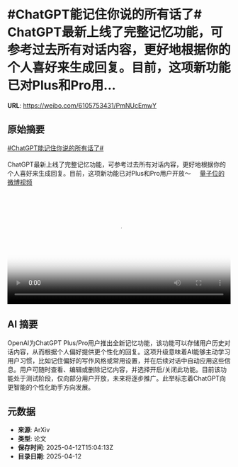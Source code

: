 # #ChatGPT能记住你说的所有话了# ChatGPT最新上线了完整记忆功能，可参考过去所有对话内容，更好地根据你的个人喜好来生成回复。目前，这项新功能已对Plus和Pro用...

**URL**: https://weibo.com/6105753431/PmNUcEmwY

## 原始摘要

<a href="https://m.weibo.cn/search?containerid=231522type%3D1%26t%3D10%26q%3D%23ChatGPT%E8%83%BD%E8%AE%B0%E4%BD%8F%E4%BD%A0%E8%AF%B4%E7%9A%84%E6%89%80%E6%9C%89%E8%AF%9D%E4%BA%86%23&amp;extparam=%23ChatGPT%E8%83%BD%E8%AE%B0%E4%BD%8F%E4%BD%A0%E8%AF%B4%E7%9A%84%E6%89%80%E6%9C%89%E8%AF%9D%E4%BA%86%23" data-hide=""><span class="surl-text">#ChatGPT能记住你说的所有话了#</span></a> <br><br>ChatGPT最新上线了完整记忆功能，可参考过去所有对话内容，更好地根据你的个人喜好来生成回复。目前，这项新功能已对Plus和Pro用户开放～ <a href="https://video.weibo.com/show?fid=1034:5154285168820264" data-hide=""><span class="url-icon"><img style="width: 1rem;height: 1rem" src="https://h5.sinaimg.cn/upload/2015/09/25/3/timeline_card_small_video_default.png" referrerpolicy="no-referrer"></span><span class="surl-text">量子位的微博视频</span></a> <br clear="both"><div style="clear: both"></div><video controls="controls" poster="https://tvax3.sinaimg.cn/orj480/006Fd7o3ly1i0cyl6fa7xj30u01hcwhw.jpg" style="width: 100%"><source src="https://f.video.weibocdn.com/o0/b9M4e0G7lx08nofN6AZq01041200dcxm0E010.mp4?label=mp4_720p&amp;template=720x1280.24.0&amp;ori=0&amp;ps=1CwnkDw1GXwCQx&amp;Expires=1744473754&amp;ssig=lvzdg7oKWL&amp;KID=unistore,video"><source src="https://f.video.weibocdn.com/o0/IQ21Q947lx08nofMk6oM010412008i5d0E010.mp4?label=mp4_hd&amp;template=540x960.24.0&amp;ori=0&amp;ps=1CwnkDw1GXwCQx&amp;Expires=1744473754&amp;ssig=JMcSxAxGDI&amp;KID=unistore,video"><source src="https://f.video.weibocdn.com/o0/oVmyceKLlx08nofLU2w0010412004GCg0E010.mp4?label=mp4_ld&amp;template=360x640.24.0&amp;ori=0&amp;ps=1CwnkDw1GXwCQx&amp;Expires=1744473754&amp;ssig=EMa8ioZxSq&amp;KID=unistore,video"><p>视频无法显示，请前往<a href="https://video.weibo.com/show?fid=1034%3A5154285168820264" target="_blank" rel="noopener noreferrer">微博视频</a>观看。</p></video>

## AI 摘要

OpenAI为ChatGPT Plus/Pro用户推出全新记忆功能，该功能可以存储用户历史对话内容，从而根据个人偏好提供更个性化的回复。这项升级意味着AI能够主动学习用户习惯，比如记住偏好的写作风格或常用设置，并在后续对话中自动应用这些信息。用户可随时查看、编辑或删除记忆内容，并选择开启/关闭此功能。目前该功能处于测试阶段，仅向部分用户开放，未来将逐步推广。此举标志着ChatGPT向更智能的个性化助手方向发展。

## 元数据

- **来源**: ArXiv
- **类型**: 论文
- **保存时间**: 2025-04-12T15:04:13Z
- **目录日期**: 2025-04-12
